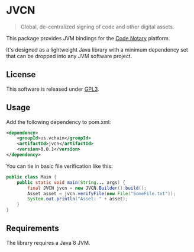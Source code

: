 # JVCN
> Global, de-centralized signing of code and other digital assets.

This package provides JVM bindings for the [Code Notary](https://www.codenotary.io)
platform. 

It's designed as a lightweight Java library with a minimum dependency set that
can be dropped into any JVM software project.

## License
This software is released under [GPL3](https://www.gnu.org/licenses/gpl-3.0.en.html).

## Usage
Add the following dependency to pom.xml:
```xml
<dependency>
    <groupId>us.vchain</groupId>
    <artifactId>jvcn</artifactId>
    <version>0.0.1</version>
</dependency>
```

You can tie in basic file verification like this:
````java
public class Main {
    public static void main(String... args) {
        final JVCN jvcn = new JVCN.Builder().build();
        Asset asset = jvcn.verifyFile(new File("SomeFile.txt"));
        System.out.println("Asset: " + asset);
    }
}
````

## Requirements
The library requires a Java 8 JVM.
